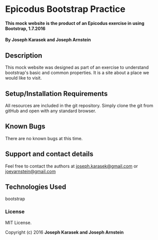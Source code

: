 # Epicodus Bootstrap Practice

#### This mock website is the product of an Epicodus exercise in using Bootstrap, 1.7.2016

#### By **Joseph Karasek and Joseph Arnstein**

## Description

This mock website was designed as part of an exercise to understand bootstrap's basic and common properties. It is a site about a place we would like to visit.

## Setup/Installation Requirements

All resources are included in the git repository. Simply clone the git from gitHub and open with any standard browser.

## Known Bugs

There are no known bugs at this time.

## Support and contact details

Feel free to contact the authors at joseph.karasek@gmail.com or joeyarnstein@gmail.com

## Technologies Used

bootstrap

### License
MIT License.

Copyright (c) 2016 **Joseph Karasek and Joseph Arnstein**
